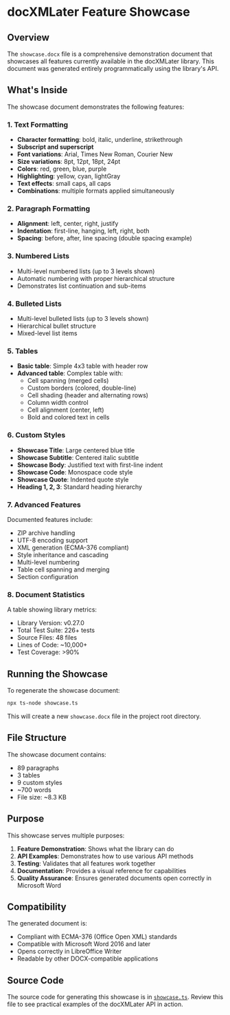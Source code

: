 # docXMLater Feature Showcase

## Overview

The `showcase.docx` file is a comprehensive demonstration document that showcases all features currently available in the docXMLater library. This document was generated entirely programmatically using the library's API.

## What's Inside

The showcase document demonstrates the following features:

### 1. Text Formatting
- **Character formatting**: bold, italic, underline, strikethrough
- **Subscript and superscript**
- **Font variations**: Arial, Times New Roman, Courier New
- **Size variations**: 8pt, 12pt, 18pt, 24pt
- **Colors**: red, green, blue, purple
- **Highlighting**: yellow, cyan, lightGray
- **Text effects**: small caps, all caps
- **Combinations**: multiple formats applied simultaneously

### 2. Paragraph Formatting
- **Alignment**: left, center, right, justify
- **Indentation**: first-line, hanging, left, right, both
- **Spacing**: before, after, line spacing (double spacing example)

### 3. Numbered Lists
- Multi-level numbered lists (up to 3 levels shown)
- Automatic numbering with proper hierarchical structure
- Demonstrates list continuation and sub-items

### 4. Bulleted Lists
- Multi-level bulleted lists (up to 3 levels shown)
- Hierarchical bullet structure
- Mixed-level list items

### 5. Tables
- **Basic table**: Simple 4x3 table with header row
- **Advanced table**: Complex table with:
  - Cell spanning (merged cells)
  - Custom borders (colored, double-line)
  - Cell shading (header and alternating rows)
  - Column width control
  - Cell alignment (center, left)
  - Bold and colored text in cells

### 6. Custom Styles
- **Showcase Title**: Large centered blue title
- **Showcase Subtitle**: Centered italic subtitle
- **Showcase Body**: Justified text with first-line indent
- **Showcase Code**: Monospace code style
- **Showcase Quote**: Indented quote style
- **Heading 1, 2, 3**: Standard heading hierarchy

### 7. Advanced Features
Documented features include:
- ZIP archive handling
- UTF-8 encoding support
- XML generation (ECMA-376 compliant)
- Style inheritance and cascading
- Multi-level numbering
- Table cell spanning and merging
- Section configuration

### 8. Document Statistics
A table showing library metrics:
- Library Version: v0.27.0
- Total Test Suite: 226+ tests
- Source Files: 48 files
- Lines of Code: ~10,000+
- Test Coverage: >90%

## Running the Showcase

To regenerate the showcase document:

```bash
npx ts-node showcase.ts
```

This will create a new `showcase.docx` file in the project root directory.

## File Structure

The showcase document contains:
- 89 paragraphs
- 3 tables
- 9 custom styles
- ~700 words
- File size: ~8.3 KB

## Purpose

This showcase serves multiple purposes:

1. **Feature Demonstration**: Shows what the library can do
2. **API Examples**: Demonstrates how to use various API methods
3. **Testing**: Validates that all features work together
4. **Documentation**: Provides a visual reference for capabilities
5. **Quality Assurance**: Ensures generated documents open correctly in Microsoft Word

## Compatibility

The generated document is:
- Compliant with ECMA-376 (Office Open XML) standards
- Compatible with Microsoft Word 2016 and later
- Opens correctly in LibreOffice Writer
- Readable by other DOCX-compatible applications

## Source Code

The source code for generating this showcase is in [`showcase.ts`](./showcase.ts). Review this file to see practical examples of the docXMLater API in action.
